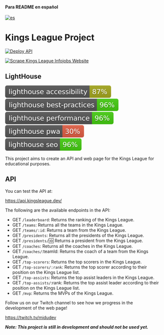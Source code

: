 #### Para README en español
[![es](https://img.shields.io/badge/lang-es-yellow.svg)](https://github.com/Pabl0Parra/kings-league-project/blob/main/README.md)

# Kings League Project

[![Deploy API](https://github.com/midudev/kings-league-project/actions/workflows/deploy-api.yml/badge.svg?branch=main)](https://github.com/maikCyphlock/kings-league-project/actions/workflows/deploy-api.yml)

[![Scrape Kings League Infojobs Website](https://github.com/midudev/kings-league-project/actions/workflows/scrape-kings-league-web.yml/badge.svg?branch=main)](https://github.com/maikCyphlock/kings-league-project/actions/workflows/scrape-kings-league-web.yml)

## LightHouse

[![Lighthouse Accessibility Badge](./test_results/lighthouse_accessibility.svg)](https://github.com/emazzotta/lighthouse-badges)
[![Lighthouse Best Practices Badge](./test_results/lighthouse_best-practices.svg)](https://github.com/emazzotta/lighthouse-badges)
[![Lighthouse Performance Badge](./test_results/lighthouse_performance.svg)](https://github.com/emazzotta/lighthouse-badges)
[![Lighthouse PWA Badge](./test_results/lighthouse_pwa.svg)](https://github.com/emazzotta/lighthouse-badges)
[![Lighthouse SEO Badge](./test_results/lighthouse_seo.svg)](https://github.com/emazzotta/lighthouse-badges)

This project aims to create an API and web page for the Kings League for educational purposes.

## API
You can test the API at:

https://api.kingsleague.dev/

The following are the available endpoints in the API:

- GET `/leaderboard`: Returns the ranking of the Kings League.
- GET `/teams`: Returns all the teams in the Kings League.
- GET `/teams/:id`: Returns a team from the Kings League.
- GET `/presidents`: Returns all the presidents of the Kings League.
- GET `/presidents/`:id: Returns a president from the Kings League.
- GET `/coaches`: Returns all the coaches in the Kings League.
- GET `/coaches/`:teamId: Returns the coach of a team from the Kings League.
- GET `/top-scorers`: Returns the top scorers in the Kings League.
- GET `/top-scorers/:rank`: Returns the top scorer according to their position on the Kings League list.
- GET `/top-assists`: Returns the top assist leaders in the Kings League.
- GET `/top-assists/`:rank: Returns the top assist leader according to their position on the Kings League list.
- GET `/mvp`: Returns the MVPs of the Kings League.

Follow us on our Twitch channel to see how we progress in the development of the web page!

https://twitch.tv/midudev

***Note: This project is still in development and should not be used yet.***